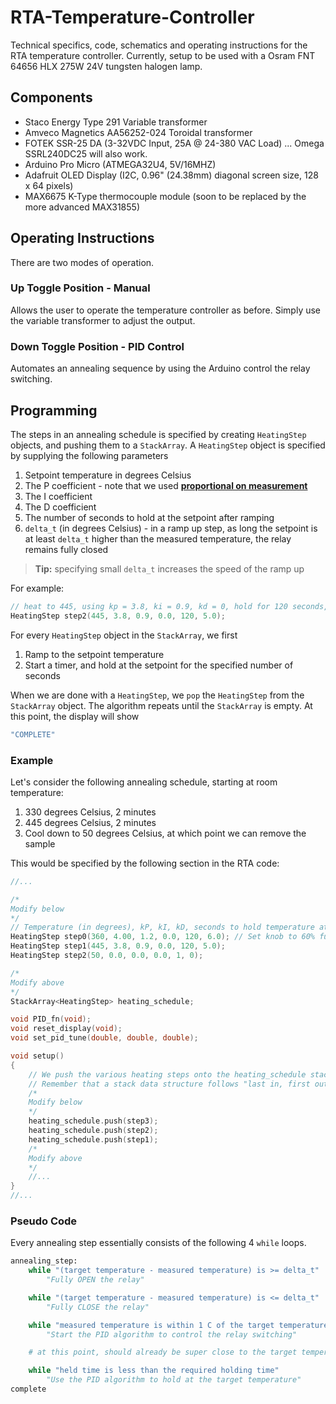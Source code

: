 # RTA-Temperature-Controller

Technical specifics, code, schematics and operating instructions for the RTA temperature controller.  Currently, setup to be used with a Osram FNT 64656 HLX 275W 24V tungsten halogen lamp.  

## Components

- Staco Energy Type 291 Variable transformer
- Amveco Magnetics AA56252-024 Toroidal transformer
- FOTEK SSR-25 DA (3-32VDC Input, 25A @ 24-380 VAC Load) ... Omega SSRL240DC25 will also work.
- Arduino Pro Micro (ATMEGA32U4, 5V/16MHZ)
- Adafruit OLED Display (I2C, 0.96" (24.38mm) diagonal screen size, 128 x 64 pixels)
- MAX6675 K-Type thermocouple module (soon to be replaced by the more advanced MAX31855)

## Operating Instructions

There are two modes of operation. 

### Up Toggle Position - Manual
Allows the user to operate the temperature controller as before.  Simply use the variable transformer to adjust the output.

### Down Toggle Position - PID Control
Automates an annealing sequence by using the Arduino control the relay switching.

## Programming 

The steps in an annealing schedule is specified by creating `HeatingStep` objects, and pushing them to a `StackArray`. A `HeatingStep` object is specified by supplying the following parameters
1. Setpoint temperature in degrees Celsius 
2. The P coefficient - note that we used **[proportional on measurement](http://brettbeauregard.com/blog/2017/06/introducing-proportional-on-measurement/)**
3. The I coefficient 
4. The D coefficient 
5. The number of seconds to hold at the setpoint after ramping 
6. `delta_t` (in degrees Celsius) - in a ramp up step, as long the setpoint is at least `delta_t` higher than the measured temperature, the relay remains fully closed 

> **Tip:** specifying small `delta_t` increases the speed of the ramp up 

For example: 
```cpp
// heat to 445, using kp = 3.8, ki = 0.9, kd = 0, hold for 120 seconds, with a delta_t of 5 degrees celcius
HeatingStep step2(445, 3.8, 0.9, 0.0, 120, 5.0);
```

For every `HeatingStep` object in the `StackArray`, we first 
1. Ramp to the setpoint temperature
2. Start a timer, and hold at the setpoint for the specified number of seconds 

When we are done with a `HeatingStep`, we `pop` the `HeatingStep` from the `StackArray` object. The algorithm repeats until the `StackArray` is empty. At this point, the display will show 
```cpp
"COMPLETE"
```

### Example 
Let's consider the following annealing schedule, starting at room temperature:
1. 330 degrees Celsius, 2 minutes 
2. 445 degrees Celsius, 2 minutes
3. Cool down to 50 degrees Celsius, at which point we can remove the sample 

This would be specified by the following section in the RTA code:
```cpp 
//...

/*
Modify below 
*/
// Temperature (in degrees), kP, kI, kD, seconds to hold temperature at, delta_t 
HeatingStep step0(360, 4.00, 1.2, 0.0, 120, 6.0); // Set knob to 60% full power
HeatingStep step1(445, 3.8, 0.9, 0.0, 120, 5.0); 
HeatingStep step2(50, 0.0, 0.0, 0.0, 1, 0);

/*
Modify above
*/
StackArray<HeatingStep> heating_schedule;

void PID_fn(void);
void reset_display(void);
void set_pid_tune(double, double, double);

void setup()
{
    // We push the various heating steps onto the heating_schedule stack.
    // Remember that a stack data structure follows "last in, first out"
    /*
	Modify below 
	*/
	heating_schedule.push(step3);
	heating_schedule.push(step2);
	heating_schedule.push(step1);
	/*
	Modify above
	*/
    //...
}
//...
```

### Pseudo Code
Every annealing step essentially consists of the following 4 `while` loops.

```python
annealing_step: 
	while "(target temperature - measured temperature) is >= delta_t"
		"Fully OPEN the relay" 

	while "(target temperature - measured temperature) is <= delta_t"
		"Fully CLOSE the relay"

	while "measured temperature is within 1 C of the target temperature"
		"Start the PID algorithm to control the relay switching"

	# at this point, should already be super close to the target temperature

	while "held time is less than the required holding time"
		"Use the PID algorithm to hold at the target temperature"
complete
```